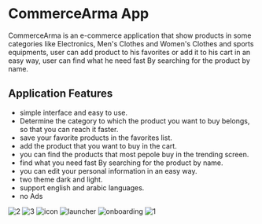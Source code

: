 # CommerceArma App

CommerceArma is an e-commerce application that show products in some categories like
Electronics, Men's Clothes and Women's Clothes and sports equipments, user can add product to
his favorites or add it to his cart in an easy way, user can find what he need fast By searching for the product by name.

## Application Features

- simple interface and easy to use.
- Determine the category to which the product you want to buy belongs, so that you can reach it faster.
- save your favorite products in the favorites list.
- add the product that you want to buy in the cart.
- you can find the products that most pepole buy in the trending screen.
- find what you need fast By searching for the product by name. 
- you can edit your personal information in an easy way.
- two theme dark and light.
- support english and arabic languages.
- no Ads



![2](https://user-images.githubusercontent.com/52360596/208500628-581dce52-9ca8-4134-849b-71d91d6dcecd.jpg)
![3](https://user-images.githubusercontent.com/52360596/208500629-6ebb9821-8aab-4919-9c12-d25e7530c116.jpg)
![icon](https://user-images.githubusercontent.com/52360596/208500634-a71bd325-93db-4eb3-855d-f5c4b3a26eff.png)
![launcher](https://user-images.githubusercontent.com/52360596/208500639-9557946f-502a-4889-aa88-1a489314bbab.png)
![onboarding](https://user-images.githubusercontent.com/52360596/208500645-9a2140c4-62fe-4219-8973-63ba9c8dfc69.jpg)
![1](https://user-images.githubusercontent.com/52360596/208500648-9b12a491-dd55-4bea-a33d-8ed6460c204c.jpg)
